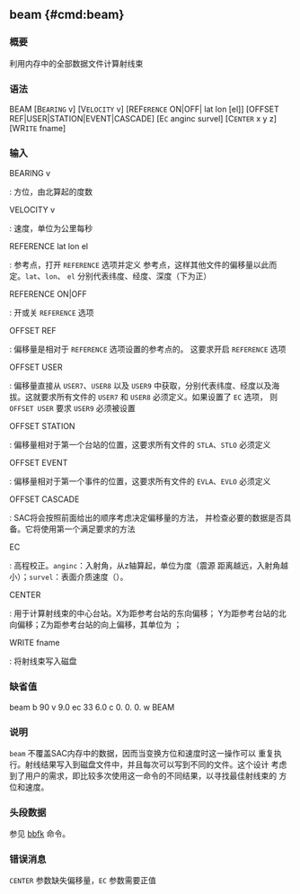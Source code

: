 ## beam {#cmd:beam}

### 概要

利用内存中的全部数据文件计算射线束

### 语法

BEAM \[B`EARING` v\] \[V`ELOCITY` v\] \[REF`ERENCE` ON|OFF| lat lon
\[el\]\] \[OFFSET REF|USER|STATION|EVENT|CASCADE\] \[E`C` anginc
survel\] \[C`ENTER` x y z\] \[WR`ITE` fname\]

### 输入

BEARING v

:   方位，由北算起的度数

VELOCITY v

:   速度，单位为公里每秒

REFERENCE lat lon el

:   参考点，打开 `REFERENCE` 选项并定义
    参考点，这样其他文件的偏移量以此而定。`lat`、`lon`、 `el`
    分别代表纬度、经度、深度（下为正）

REFERENCE ON|OFF

:   开或关 `REFERENCE` 选项

OFFSET REF

:   偏移量是相对于 `REFERENCE` 选项设置的参考点的。 这要求开启
    `REFERENCE` 选项

OFFSET USER

:   偏移量直接从 `USER7`、`USER8` 以及 `USER9`
    中获取，分别代表纬度、经度以及海拔。这就要求所有文件的 `USER7` 和
    `USER8` 必须定义。如果设置了 `EC` 选项， 则 `OFFSET USER` 要求
    `USER9` 必须被设置

OFFSET STATION

:   偏移量相对于第一个台站的位置，这要求所有文件的 `STLA`、`STLO`
    必须定义

OFFSET EVENT

:   偏移量相对于第一个事件的位置，这要求所有文件的 `EVLA`、`EVLO`
    必须定义

OFFSET CASCADE

:   SAC将会按照前面给出的顺序考虑决定偏移量的方法，
    并检查必要的数据是否具备。它将使用第一个满足要求的方法

EC

:   高程校正。`anginc`：入射角，从z轴算起，单位为度（震源
    距离越远，入射角越小）；`survel`：表面介质速度（）。

CENTER

:   用于计算射线束的中心台站。X为距参考台站的东向偏移；
    Y为距参考台站的北向偏移；Z为距参考台站的向上偏移，其单位为 ；

WRITE fname

:   将射线束写入磁盘

### 缺省值

beam b 90 v 9.0 ec 33 6.0 c 0. 0. 0. w BEAM

### 说明

`beam` 不覆盖SAC内存中的数据，因而当变换方位和速度时这一操作可以
重复执行。射线结果写入到磁盘文件中，并且每次可以写到不同的文件。这个设计
考虑到了用户的需求，即比较多次使用这一命令的不同结果，以寻找最佳射线束的
方位和速度。

### 头段数据

参见 [bbfk](/commands/bbfk.md) 命令。

### 错误消息

`CENTER` 参数缺失偏移量，`EC` 参数需要正值
